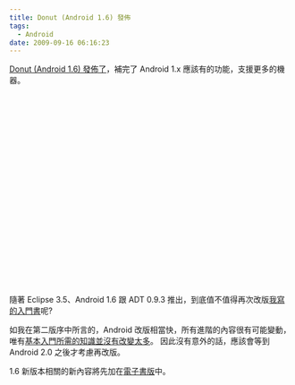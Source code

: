```yaml
---
title: Donut (Android 1.6) 發佈
tags:
  - Android
date: 2009-09-16 06:16:23
---
```


[Donut (Android 1.6) 發佈了](http://developer.android.com/)，補完了 Android 1.x 應該有的功能，支援更多的機器。

<object width="425" height="344"><param name="movie" value="http://www.youtube.com/v/MBRFkLKRwFw&color1=0x3a3a3a&color2=0x999999&hl=en&feature=player_embedded&fs=1"></param><param name="allowFullScreen" value="true"></param><param name="allowScriptAccess" value="always"></param><embed src="http://www.youtube.com/v/MBRFkLKRwFw&color1=0x3a3a3a&color2=0x999999&hl=en&feature=player_embedded&fs=1" type="application/x-shockwave-flash" allowfullscreen="true" allowScriptAccess="always" width="425" height="344"></embed></object>

隨著 Eclipse 3.5、Android 1.6 跟 ADT 0.9.3 推出，到底值不值得再次改版[我寫的入門書](http://www.books.com.tw/exep/assp.php/gasolin/exep/prod/booksfile.php?item=0010442861)呢? 

如我在第二版序中所言的，Android 改版相當快，所有進階的內容很有可能變動，唯有[基本入門所需的知識並沒有改變太多](http://developer.android.com/intl/de/sdk/api_diff/4/changes.html)。
因此沒有意外的話，應該會等到 Android 2.0 之後才考慮再改版。

1.6 新版本相關的新內容將先加在[電子書版](http://androidbmi.googlecode.com/)中。
